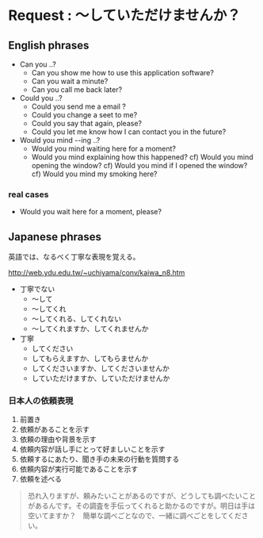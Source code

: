 # Request : ～していただけませんか？

## English phrases
* Can you ..?
  - Can you show me how to use this application software?
  - Can you wait a minute?
  - Can you call me back later?
* Could you ..?
  - Could you send me a email ?
  - Could you change a seet to me?
  - Could you say that again, please?
  - Could you let me know how I can contact you in the future?
* Would you mind --ing ..?
  - Would you mind waiting here for a moment?
  - Would you mind explaining how this happened?
    cf) Would you mind opening the window?
	cf) Would you mind if I opened the window?
	cf) Would you mind my smoking here?

### real cases
* Would you wait here for a moment, please?

## Japanese phrases
英語では、なるべく丁寧な表現を覚える。

http://web.ydu.edu.tw/~uchiyama/conv/kaiwa_n8.htm

* 丁寧でない
  - ～して
  - ～してくれ
  - ～してくれる、してくれない
  - ～してくれますか、してくれませんか
* 丁寧
  - してください
  - してもらえますか、してもらませんか
  - してくださいますか、してくださいませんか
  - していただけますか、していただけませんか 

### 日本人の依頼表現
1. 前置き
2. 依頼があることを示す
3. 依頼の理由や背景を示す
4. 依頼内容が話し手にとって好ましいことを示す
5. 依頼するにあたり、聞き手の未来の行動を質問する
6. 依頼内容が実行可能であることを示す
7. 依頼を述べる

> 恐れ入りますが、頼みたいことがあるのですが、どうしても調べたいことがあるんです。その調査を手伝ってくれると助かるのですが。明日は手は空いてますか？　簡単な調べごとなので、一緒に調べごとをしてください。
